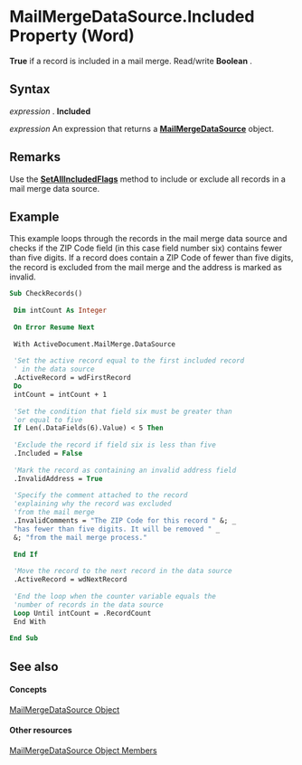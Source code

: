 
# MailMergeDataSource.Included Property (Word)

 **True** if a record is included in a mail merge. Read/write **Boolean** .


## Syntax

 _expression_ . **Included**

 _expression_ An expression that returns a **[MailMergeDataSource](f86f7d3c-d7ab-45e8-21e7-fd5a426e0391.md)** object.


## Remarks

Use the  **[SetAllIncludedFlags](1fd70215-9b74-bf36-7ba2-9c02e2dc6a89.md)** method to include or exclude all records in a mail merge data source.


## Example

This example loops through the records in the mail merge data source and checks if the ZIP Code field (in this case field number six) contains fewer than five digits. If a record does contain a ZIP Code of fewer than five digits, the record is excluded from the mail merge and the address is marked as invalid.


```vb
Sub CheckRecords() 
 
 Dim intCount As Integer 
 
 On Error Resume Next 
 
 With ActiveDocument.MailMerge.DataSource 
 
 'Set the active record equal to the first included record 
 ' in the data source 
 .ActiveRecord = wdFirstRecord 
 Do 
 intCount = intCount + 1 
 
 'Set the condition that field six must be greater than 
 'or equal to five 
 If Len(.DataFields(6).Value) < 5 Then 
 
 'Exclude the record if field six is less than five 
 .Included = False 
 
 'Mark the record as containing an invalid address field 
 .InvalidAddress = True 
 
 'Specify the comment attached to the record 
 'explaining why the record was excluded 
 'from the mail merge 
 .InvalidComments = "The ZIP Code for this record " &; _ 
 "has fewer than five digits. It will be removed " _ 
 &; "from the mail merge process." 
 
 End If 
 
 'Move the record to the next record in the data source 
 .ActiveRecord = wdNextRecord 
 
 'End the loop when the counter variable equals the 
 'number of records in the data source 
 Loop Until intCount = .RecordCount 
 End With 
 
End Sub
```


## See also


#### Concepts


[MailMergeDataSource Object](f86f7d3c-d7ab-45e8-21e7-fd5a426e0391.md)
#### Other resources


[MailMergeDataSource Object Members](a52f088c-2507-8f39-17b9-9b97c8a8ed7e.md)
